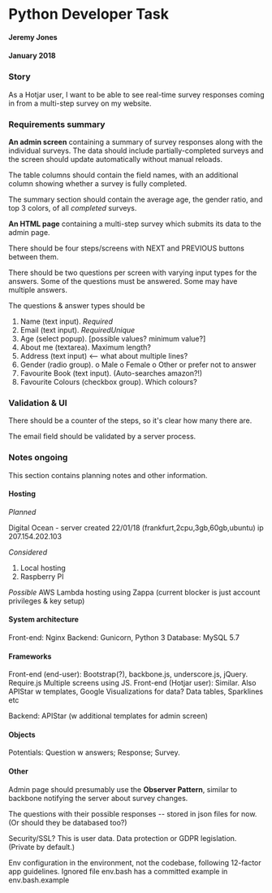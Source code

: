 Python Developer Task
=====================
#### Jeremy Jones
#### January 2018

### Story

As a Hotjar user, I want to be able to see real-time survey responses coming in from a multi-step survey on my website.

### Requirements summary

**An admin screen** containing a summary of survey responses along with the individual surveys. The data should include partially-completed surveys and the screen should update automatically without manual reloads.

The table columns should contain the field names, with an additional column showing whether a survey is fully completed.

The summary section should contain the average age, the gender ratio, and top 3 colors, of all _completed_ surveys.

**An HTML page** containing a multi-step survey which submits its data to the admin page.

There should be four steps/screens with NEXT and PREVIOUS buttons between them.

There should be two questions per screen with varying input types for the answers. Some of the questions must be answered. Some may have multiple answers.

The questions & answer types should be

1. Name (text input). _Required_
1. Email (text input). _RequiredUnique_
1. Age (select popup). [possible values? minimum value?]
1. About me (textarea). Maximum length?
1. Address (text input) <-- what about multiple lines?
1. Gender (radio group). o Male o Female o Other or prefer not to answer
1. Favourite Book (text input). (Auto-searches amazon?!)
1. Favourite Colours (checkbox group). Which colours?


### Validation & UI

There should be a counter of the steps, so it's clear how many there are.

The email field should be validated by a server process.


### Notes ongoing

This section contains planning notes and other information.

#### Hosting

*Planned*

Digital Ocean - server created 22/01/18  (frankfurt,2cpu,3gb,60gb,ubuntu) ip 207.154.202.103

*Considered*

1. Local hosting
1. Raspberry PI

*Possible*
AWS Lambda hosting using Zappa (current blocker is just account privileges & key setup)

#### System architecture

Front-end: Nginx
Backend: Gunicorn, Python 3
Database: MySQL 5.7

#### Frameworks

Front-end (end-user):   Bootstrap(?), backbone.js, underscore.js, jQuery. Require.js Multiple screens using JS.
Front-end (Hotjar user):    Similar. Also APIStar w templates, Google Visualizations for data? Data tables, Sparklines etc

Backend:    APIStar (w additional templates for admin screen)

#### Objects

Potentials: Question w answers; Response; Survey.

#### Other

Admin page should presumably use the **Observer Pattern**, similar to backbone notifying the server about survey changes.

The questions with their possible responses -- stored in json files for now. (Or should they be databased too?)

Security/SSL? This is user data. Data protection or GDPR legislation. (Private by default.)

Env configuration in the environment, not the codebase, following 12-factor app guidelines. Ignored file env.bash has a committed example in env.bash.example
